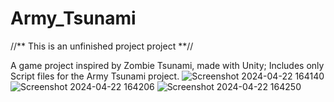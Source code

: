 # Army_Tsunami
//** This is an unfinished project project **//



A game project inspired by Zombie Tsunami, made with Unity;
Includes only Script files for the Army Tsunami project.
![Screenshot 2024-04-22 164140](https://github.com/locbbb48/Army_Tsunami/assets/139316884/7afa3981-d55d-4d35-8c8e-6f0c34141ba8)
![Screenshot 2024-04-22 164206](https://github.com/locbbb48/Army_Tsunami/assets/139316884/8035e7b1-8d32-491f-a516-c734a05e3611)
![Screenshot 2024-04-22 164250](https://github.com/locbbb48/Army_Tsunami/assets/139316884/46af0de0-2e77-4b42-9a7b-b9e7a568a08a)
